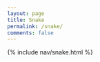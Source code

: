 ```yaml
---
layout: page
title: Snake
permalink: /snake/
comments: false
---
```


{% include nav/snake.html %}

<script src="https://utteranc.es/client.js"
        repo="YusufK-25/yusuf_2025"
        issue-term="title"
        label="blogpost-comment"
        theme="github-dark"
        crossorigin="anonymous"
        async>
</script>
